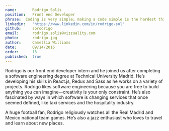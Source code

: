 ```yaml
---
name:       Rodrigo Solís      
position:   Front end Developer  
phrase:  Coding is very simple; making a code simple is the hardest thing 
linkedin:   "https://www.linkedin.com/in/rodrigo-sol"  
github:		sorodrigo
email:      rodrigo.solis@vizzuality.com
photo:      rodrigo.jpg
author:     Camellia Williams
date:       09/14/2016
order:      13
published:  true
---
```

Rodrigo is our front end developer intern and he joined us after completing a software engineering degree at Technical University Madrid. He’s developing his skills in React.js, Redux and Sass as he works on a variety of projects. Rodrigo likes software engineering because you are free to build anything you can imagine—creativity is your only constraint. He’s also fascinated by ways in which software is changing services that once seemed defined, like taxi services and the hospitality industry. 

A huge football fan, Rodrigo religiously watches all the Real Madrid and Mexico national team games. He’s also a jazz enthusiast who loves to travel and learn about new places. 